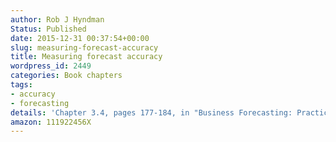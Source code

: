 ```yaml
---
author: Rob J Hyndman
Status: Published
date: 2015-12-31 00:37:54+00:00
slug: measuring-forecast-accuracy
title: Measuring forecast accuracy
wordpress_id: 2449
categories: Book chapters
tags:
- accuracy
- forecasting
details: 'Chapter 3.4, pages 177-184, in "Business Forecasting: Practical Problems and Solutions", John Wiley & Sons'
amazon: 111922456X
---
```

